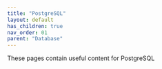 ```yaml
---
title: "PostgreSQL"
layout: default
has_children: true
nav_order: 01
parent: "Database"
---
```


These pages contain useful content for PostgreSQL
